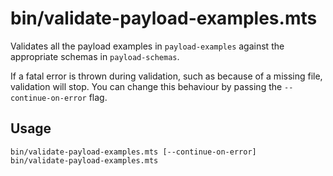 # bin/validate-payload-examples.mts

Validates all the payload examples in `payload-examples` against the appropriate
schemas in `payload-schemas`.

If a fatal error is thrown during validation, such as because of a missing file,
validation will stop. You can change this behaviour by passing the
`--continue-on-error` flag.

## Usage

    bin/validate-payload-examples.mts [--continue-on-error]
    bin/validate-payload-examples.mts
